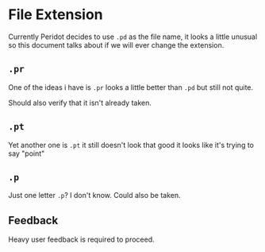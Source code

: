 # File Extension
Currently Peridot decides to use `.pd` as the file name, it looks a little unusual so this document talks about if we will ever change the extension.

## `.pr`
One of the ideas i have is `.pr` looks a little better than `.pd` but still not quite.

Should also verify that it isn't already taken.

## `.pt`
Yet another one is `.pt` it still doesn't look that good it looks like it's trying to say "point"

## `.p`
Just one letter `.p`? I don't know. Could also be taken.

## Feedback
Heavy user feedback is required to proceed.
